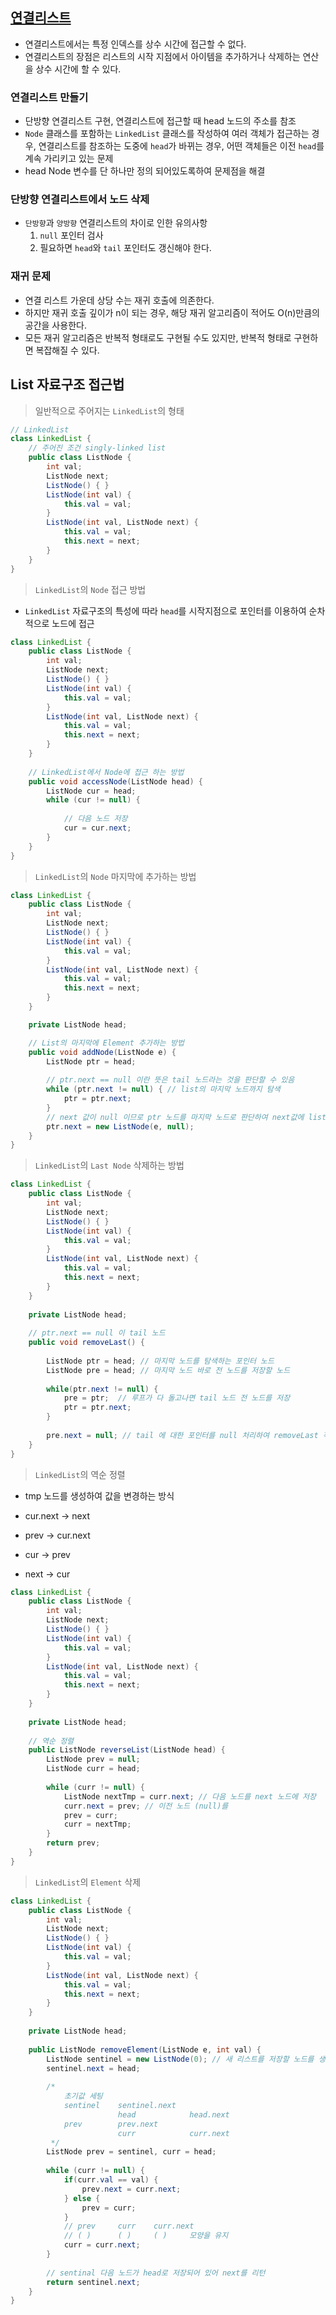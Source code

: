 ## [연결리스트](/src/main/java/kr/seok/study/CustomLinkedList.java)
- 연결리스트에서는 특정 인덱스를 상수 시간에 접근할 수 없다.
- 연결리스트의 장점은 리스트의 시작 지점에서 아이템을 추가하거나 삭제하는 연산을 상수 시간에 할 수 있다.

### 연결리스트 만들기
- 단방향 연결리스트 구현, 연결리스트에 접근할 때 head 노드의 주소를 참조
- `Node` 클래스를 포함하는 `LinkedList` 클래스를 작성하여 여러 객체가 접근하는 경우, 
  연결리스트를 참조하는 도중에 `head`가 바뀌는 경우, 어떤 객체들은 이전 `head`를 계속 가리키고 있는 문제
- head Node 변수를 단 하나만 정의 되어있도록하여 문제점을 해결

### 단방향 연결리스트에서 노드 삭제
- `단방향`과 `양방향` 연결리스트의 차이로 인한 유의사항
    1. `null` 포인터 검사
    2. 필요하면 `head`와 `tail` 포인터도 갱신해야 한다.

### 재귀 문제
- 연결 리스트 가운데 상당 수는 재귀 호출에 의존한다.
- 하지만 재귀 호출 깊이가 n이 되는 경우, 해당 재귀 알고리즘이 적어도 O(n)만큼의 공간을 사용한다.
- 모든 재귀 알고리즘은 반복적 형태로도 구현될 수도 있지만, 반복적 형태로 구현하면 복잡해질 수 있다.

## List 자료구조 접근법

> 일반적으로 주어지는 `LinkedList`의 형태
```java
// LinkedList
class LinkedList {
    // 주어진 조건 singly-linked list    
    public class ListNode {
        int val;
        ListNode next;
        ListNode() { }
        ListNode(int val) {
            this.val = val;
        }
        ListNode(int val, ListNode next) {
            this.val = val;
            this.next = next;
        }
    }
}
```

> `LinkedList`의 `Node` 접근 방법
- `LinkedList` 자료구조의 특성에 따라 `head`를 시작지점으로 포인터를 이용하여 순차적으로 노드에 접근

```java
class LinkedList {
    public class ListNode {
        int val;
        ListNode next;
        ListNode() { }
        ListNode(int val) {
            this.val = val;
        }
        ListNode(int val, ListNode next) {
            this.val = val;
            this.next = next;
        }
    }
    
    // LinkedList에서 Node에 접근 하는 방법
    public void accessNode(ListNode head) {
        ListNode cur = head;
        while (cur != null) {
            
            // 다음 노드 저장 
            cur = cur.next;
        }
    }
}
```

> `LinkedList`의 `Node` 마지막에 추가하는 방법

```java
class LinkedList {
    public class ListNode {
        int val;
        ListNode next;
        ListNode() { }
        ListNode(int val) {
            this.val = val;
        }
        ListNode(int val, ListNode next) {
            this.val = val;
            this.next = next;
        }
    }

    private ListNode head;

    // List의 마지막에 Element 추가하는 방법
    public void addNode(ListNode e) {
        ListNode ptr = head;
        
        // ptr.next == null 이란 뜻은 tail 노드라는 것을 판단할 수 있음
        while (ptr.next != null) { // list의 마지막 노드까지 탐색
            ptr = ptr.next;
        }
        // next 값이 null 이므로 ptr 노드를 마지막 노드로 판단하여 next값에 list를 생성
        ptr.next = new ListNode(e, null);
    }
}
```
> `LinkedList`의 `Last Node` 삭제하는 방법

```java
class LinkedList {
    public class ListNode {
        int val;
        ListNode next;
        ListNode() { }
        ListNode(int val) {
            this.val = val;
        }
        ListNode(int val, ListNode next) {
            this.val = val;
            this.next = next;
        }
    }
    
    private ListNode head;
    
    // ptr.next == null 이 tail 노드
    public void removeLast() {
        
        ListNode ptr = head; // 마지막 노드를 탐색하는 포인터 노드
        ListNode pre = head; // 마지막 노드 바로 전 노드를 저장할 노드
        
        while(ptr.next != null) {
            pre = ptr;  // 루프가 다 돌고나면 tail 노드 전 노드를 저장
            ptr = ptr.next;
        }
        
        pre.next = null; // tail 에 대한 포인터를 null 처리하여 removeLast 작업 
    }
}
```

> `LinkedList`의 역순 정렬
- tmp 노드를 생성하여 값을 변경하는 방식

- cur.next -> next
- prev -> cur.next
- cur -> prev
- next -> cur

```java
class LinkedList {
    public class ListNode {
        int val;
        ListNode next;
        ListNode() { }
        ListNode(int val) {
            this.val = val;
        }
        ListNode(int val, ListNode next) {
            this.val = val;
            this.next = next;
        }
    }
    
    private ListNode head;
    
    // 역순 정렬
    public ListNode reverseList(ListNode head) {
        ListNode prev = null;
        ListNode curr = head;
        
        while (curr != null) {
            ListNode nextTmp = curr.next; // 다음 노드를 next 노드에 저장
            curr.next = prev; // 이전 노드 (null)를 
            prev = curr;
            curr = nextTmp;
        }
        return prev;
    }
}
```

> `LinkedList`의 `Element` 삭제

```java
class LinkedList {
    public class ListNode {
        int val;
        ListNode next;
        ListNode() { }
        ListNode(int val) {
            this.val = val;
        }
        ListNode(int val, ListNode next) {
            this.val = val;
            this.next = next;
        }
    }
    
    private ListNode head;
    
    public ListNode removeElement(ListNode e, int val) {
        ListNode sentinel = new ListNode(0); // 새 리스트를 저장할 노드를 생성
        sentinel.next = head;
        
        /*
            초기값 세팅 
            sentinel    sentinel.next
                        head            head.next
            prev        prev.next
                        curr            curr.next
         */
        ListNode prev = sentinel, curr = head; 
        
        while (curr != null) {
            if(curr.val == val) {
                prev.next = curr.next;
            } else {
                prev = curr;
            }
            // prev     curr    curr.next
            // ( )      ( )     ( )     모양을 유지
            curr = curr.next; 
        }
      
        // sentinal 다음 노드가 head로 저장되어 있어 next를 리턴
        return sentinel.next;
    }
}
```
